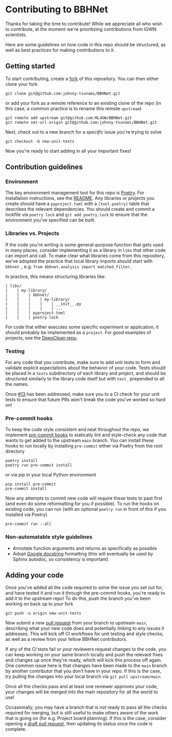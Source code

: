 # Contributing to BBHNet

Thanks for taking the time to contribute! While we appreciate all who wish to contribute, at the moment we're prioritizing contributions from IGWN scientists.

Here are some guidelines on how code in this repo should be structured, as well as best practices for making contributions to it.

## Getting started
To start contributing, create a [fork](https://docs.github.com/en/get-started/quickstart/fork-a-repo) of this repository. You can then either clone your fork

```console
git clone git@github.com:johnny-tsunami/BBHNet.git
```

or add your fork as a remote reference to an existing clone of the repo (in this case, a common practice is to rename this remote `upstream`)

```console
git remote add upstream git@github.com:ML4GW/BBHNet.git
git remote set-url origin git@github.com:johnny-tsunami/BBHNet.git
```

Next, check out to a new branch for a _specific_ issue you're trying to solve
```console
git checkout -b new-unit-tests
```

Now you're ready to start adding in all your important fixes!

## Contribution guidelines
### Environment
The key environment management tool for this repo is [Poetry](https://python-poetry.org/). For installation instructions, see the [README](./README.md). Any libraries or projects you create should have a `pyproject.toml` with a `[tool.poetry]` table that describes the relevant dependencies. You should create and commit a lockfile via `poetry lock` and `git add poetry.lock` to ensure that the environment you've specified can be built.

### Libraries vs. Projects
If the code you're writing is some general-purpose function that gets used in many places, consider implementing it as a library in `libs` that other code can import and call. To make clear what libraries come from this repository, we've adopted the practice that local library imports should start with `bbhnet.`, e.g. `from bbhnet.analysis import matched_filter`.

In practice, this means structuring libraries like:
```
| libs/
|    | my-library/
|    |    | bbhnet/
|    |    |    | my-library/
|    |    |    |    | __init__.py
|    |    |    |    | ...
|    |    | pyproject.toml
|    |    | poetry.lock
```

For code that either executes some specific experiment or application, it should probably be implemented as a `project`. For good examples of projects, see the [DeepClean repo](https://github.com/ML4GW/DeepClean).

### Testing
For any code that you contribute, make sure to add unit tests to form and validate explicit expectations about the behavior of your code. Tests should be placed in a `tests` subdirectory of each library and project, and should be structured similarly to the library code itself but with `test_` prepended to all the names.

Once [#13](/../../issues/13) has been addressed, make sure you to a CI check for your unit tests to ensure that future PRs won't break the code you've worked so hard on!

### Pre-commit hooks
To keep the code style consistent and neat throughout the repo, we implement [pre-commit hooks](https://pre-commit.com/) to statically lint and style-check any code that wants to get added to the upstream `main` branch. You can install these hooks to run locally by installing `pre-commit` either via Poetry from the root directory
```console
poetry install
poetry run pre-commit install
```

or via pip in your local Python environment
```console
pip install pre-commit
pre-commit install
```

Now any attempts to commit new code will require these tests to past first (and even do some reformatting for you if possible). To run the hooks on existing code, you can run (with an optional `poetry run` in front of this if you installed via Poetry)
```console
pre-commit run --all
```

### Non-automatable style guidelines
- Annotate function arguments and returns as specifically as possible
- Adopt [Google docstring](https://google.github.io/styleguide/pyguide.html#38-comments-and-docstrings) formatting (this will eventually be used by Sphinx autodoc, so consistency is important)

## Adding your code
Once you've added all the code required to solve the issue you set out for, and have tested it and run it through the pre-commit hooks, you're ready to add it to the upstream repo! To do this, push the branch you've been working on back up to _your_ fork

```console
git push -u origin new-unit-tests
```

Now submit a new [pull request](https://docs.github.com/en/pull-requests/collaborating-with-pull-requests/proposing-changes-to-your-work-with-pull-requests/about-pull-requests) from your branch to upstream `main`, describing what your new code does and potentially linking to any issues it addresses. This will kick off CI workflows for unit testing and style checks, as well as a review from your fellow BBHNet contributors.

If any of the CI tests fail or your reviewers request changes to the code, you can keep working on your same branch locally and push the relevant fixes and changes up once they're ready, which will kick this process off again. One common issue here is that changes have been made to the `main` branch by another contributor that you don't have in your repo. If this is the case, try pulling the changes into your local branch via `git pull upstream/main`.

Once all the checks pass and at least one reviewer approves your code, your changes will be merged into the main repository for all the world to use!

Occasionally, you may have a branch that is not ready to pass all the checks required for merging, but is still useful to make others aware of the work that is going on (for e.g. Project board planning). If this is the case, consider opening a [draft pull request](https://github.blog/2019-02-14-introducing-draft-pull-requests/), then updating its status once the code is complete.
